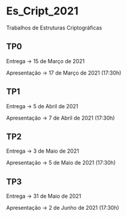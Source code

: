 # Es_Cript_2021
Trabalhos de Estruturas Criptográficas

## TP0
Entrega -> 15 de Março de 2021 

Apresentação -> 17 de Março de 2021 (17:30h)

## TP1
Entrega -> 5 de Abril de 2021 

Apresentação -> 7 de Abril de 2021 (17:30h)


## TP2
Entrega -> 3 de Maio de 2021 

Apresentação -> 5 de Maio de 2021 (17:30h)


## TP3
Entrega -> 31 de Maio de 2021 

Apresentação -> 2 de Junho de 2021 (17:30h)